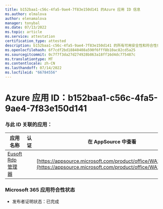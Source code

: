 ```yaml
---
title: b152baa1-c56c-4fa5-9ae4-7f83e150d141 的Azure 应用 ID 信息
ms.author: elmalova
author: elenamalova
manager: tonybal
ms.date: 07/13/2022
ms.topic: article
ms.service: attestation
certification_type: attested
description: b152baa1-c56c-4fa5-9ae4-7f83e150d141 的所有可用安全性和符合性信息。
ms.openlocfilehash: 6f7cdf2bd18840408a590f6fff8b10ac82cd5a25
ms.sourcegitcommit: 0c7f7f3da27d274928b863a18ff16d4dc775487c
ms.translationtype: MT
ms.contentlocale: zh-CN
ms.lasthandoff: 07/14/2022
ms.locfileid: "66784556"
---
```

# <a name="azure-app-id-b152baa1-c56c-4fa5-9ae4-7f83e150d141"></a>Azure 应用 ID：b152baa1-c56c-4fa5-9ae4-7f83e150d141


### <a name="apps-associated-with-this-id"></a>与此 ID 关联的应用：
| **应用名称** | **认证** | **在 AppSource 中查看** |
|--------------|---------------|-----------------------|
| [Eusoft Rdp 管理器](../forward/WA200004321.md) |  | [https://appsource.microsoft.com/product/office/WA200004321](https://appsource.microsoft.com/product/office/WA200004321) |

### <a name="microsoft-365-app-compliance-status"></a>Microsoft 365 应用符合性状态
- 发布者证明状态：已完成
